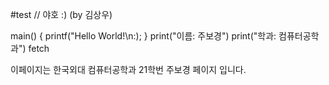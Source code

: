 #test
// 야호 :) (by 김상우)

main()
{
  printf("Hello World!\n:);
  }
print("이름: 주보경")
print("학과: 컴퓨터공학과")
fetch

이페이지는 한국외대 컴퓨터공학과 21학번 주보경 페이지 입니다.
